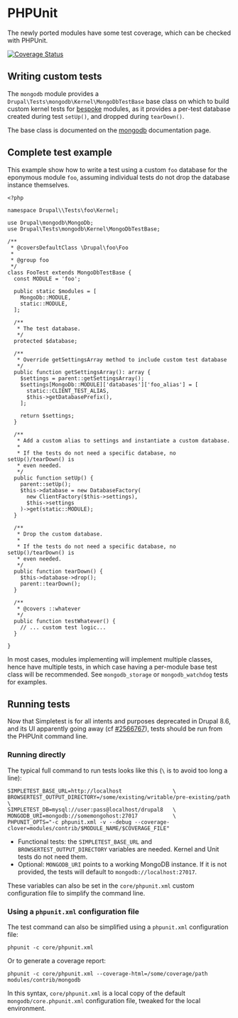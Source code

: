 # PHPUnit

The newly ported modules have some test coverage, which can be checked with
PHPUnit.

[![Coverage Status](https://coveralls.io/repos/github/fgm/mongodb/badge.svg?branch=8.x-2.x)](https://coveralls.io/github/fgm/mongodb?branch=8.x-2.x)


## Writing custom tests

The `mongodb` module provides a `Drupal\Tests\mongodb\Kernel\MongoDbTestBase`
base class on which to build custom kernel tests for [bespoke] modules, as it
provides a per-test database created during test <code>setUp()</code>, and
dropped during <code>tearDown()</code>.

The base class is documented on the [mongodb] documentation page.


## Complete test example

This example show how to write a test using a custom `foo` database for the
eponymous module `foo`, assuming individual tests do not drop the database
instance themselves.

    <?php

    namespace Drupal\\Tests\foo\Kernel;

    use Drupal\mongodb\MongoDb;
    use Drupal\Tests\mongodb\Kernel\MongoDbTestBase;

    /**
     * @coversDefaultClass \Drupal\foo\Foo
     *
     * @group foo
     */
    class FooTest extends MongoDbTestBase {
      const MODULE = 'foo';

      public static $modules = [
        MongoDb::MODULE,
        static::MODULE,
      ];

      /**
       * The test database.
       */
      protected $database;

      /**
       * Override getSettingsArray method to include custom test database
       */
      public function getSettingsArray(): array {
        $settings = parent::getSettingsArray();
        $settings[MongoDb::MODULE]['databases']['foo_alias'] = [
          static::CLIENT_TEST_ALIAS,
          $this->getDatabasePrefix(),
        ];

        return $settings;
      }

      /**
       * Add a custom alias to settings and instantiate a custom database.
       *
       * If the tests do not need a specific database, no setUp()/tearDown() is
       * even needed.
       */
      public function setUp() {
        parent::setUp();
        $this->database = new DatabaseFactory(
          new ClientFactory($this->settings),
          $this->settings
        )->get(static::MODULE);
      }

      /**
       * Drop the custom database.
       *
       * If the tests do not need a specific database, no setUp()/tearDown() is
       * even needed.
       */
      public function tearDown() {
        $this->database->drop();
        parent::tearDown();
      }

      /**
       * @covers ::whatever
       */
      public function testWhatever() {
        // ... custom test logic...
      }

    }

In most cases, modules implementing will implement multiple classes, hence have
multiple tests, in which case having a per-module base test class will be
recommended. See `mongodb_storage` or `mongodb_watchdog` tests for examples.

[bespoke]: /bespoke
[mongodb]: /modules/mongodb


## Running tests

Now that Simpletest is for all intents and purposes deprecated in Drupal 8.6,
and its UI apparently going away (cf [#2566767]), tests should be run from the
PHPUnit command line.

[#2566767]: https://www.drupal.org/node/2566767


### Running directly

The typical full command to run tests looks like this (`\` is to avoid too long a line):

    SIMPLETEST_BASE_URL=http://localhost                \
    BROWSERTEST_OUTPUT_DIRECTORY=/some/existing/writable/pre-existing/path \
    SIMPLETEST_DB=mysql://user:pass@localhost/drupal8   \
    MONGODB_URI=mongodb://somemongohost:27017           \
    PHPUNIT_OPTS="-c phpunit.xml -v --debug --coverage-clover=modules/contrib/$MODULE_NAME/$COVERAGE_FILE"

* Functional tests: the `SIMPLETEST_BASE_URL` and `BROWSERTEST_OUTPUT_DIRECTORY`
  variables are needed. Kernel and Unit tests do not need them.
* Optional: `MONGODB_URI` points to a working MongoDB instance. If it is not
  provided, the tests will default to `mongodb://localhost:27017`.

These variables can also be set in the `core/phpunit.xml` custom configuration
file to simplify the command line.


### Using a `phpunit.xml` configuration file

The test command can also be simplified using a `phpunit.xml` configuration file:

    phpunit -c core/phpunit.xml

Or to generate a coverage report:

    phpunit -c core/phpunit.xml --coverage-html=/some/coverage/path modules/contrib/mongodb

In this syntax, `core/phpunit.xml` is a local copy of the default
`mongodb/core.phpunit.xml` configuration file, tweaked for the local
environment.
